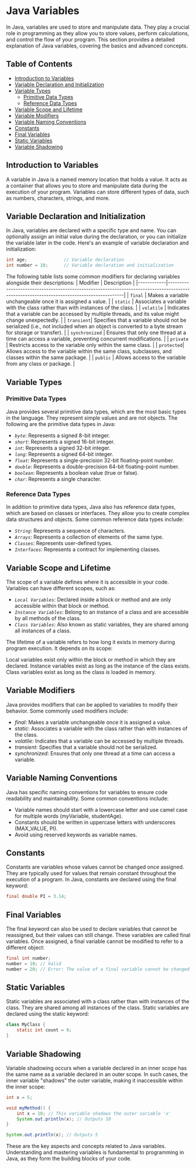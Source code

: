 # Java Variables

In Java, variables are used to store and manipulate data. They play a crucial role in programming as they allow you to store values, perform calculations, and control the flow of your program. This section provides a detailed explanation of Java variables, covering the basics and advanced concepts.

## Table of Contents

- [Introduction to Variables](#introduction-to-variables)
- [Variable Declaration and Initialization](#variable-declaration-and-initialization)
- [Variable Types](#variable-types)
  - [Primitive Data Types](#primitive-data-types)
  - [Reference Data Types](#reference-data-types)
- [Variable Scope and Lifetime](#variable-scope-and-lifetime)
- [Variable Modifiers](#variable-modifiers)
- [Variable Naming Conventions](#variable-naming-conventions)
- [Constants](#constants)
- [Final Variables](#final-variables)
- [Static Variables](#static-variables)
- [Variable Shadowing](#variable-shadowing)

## Introduction to Variables

A variable in Java is a named memory location that holds a value. It acts as a container that allows you to store and manipulate data during the execution of your program. Variables can store different types of data, such as numbers, characters, strings, and more.

## Variable Declaration and Initialization

In Java, variables are declared with a specific type and name. You can optionally assign an initial value during the declaration, or you can initialize the variable later in the code. Here's an example of variable declaration and initialization:

```java
int age;              // Variable declaration
int number = 10;      // Variable declaration and initialization
```
The following table lists some common modifiers for declaring variables alongside their descriptions:
| Modifier   | Description                                                                                                                             |
|------------|-----------------------------------------------------------------------------------------------------------------------------------------|
| `final`    | Makes a variable unchangeable once it is assigned a value.                                                                              |
| `static`   | Associates a variable with the class rather than with instances of the class.                                                           |
| `volatile` | Indicates that a variable can be accessed by multiple threads, and its value might change unexpectedly.                                 |
| `transient`| Specifies that a variable should not be serialized (i.e., not included when an object is converted to a byte stream for storage or transfer). |
| `synchronized` | Ensures that only one thread at a time can access a variable, preventing concurrent modifications.                                       |
| `private`  | Restricts access to the variable only within the same class.                                                                             |
| `protected`| Allows access to the variable within the same class, subclasses, and classes within the same package.                                    |
| `public`   | Allows access to the variable from any class or package.                                                                                 |

## Variable Types

### Primitive Data Types

Java provides several primitive data types, which are the most basic types in the language. They represent simple values and are not objects. The following are the primitive data types in Java:

- *`byte`*: Represents a signed 8-bit integer.
- *`short`*: Represents a signed 16-bit integer.
- *`int`*: Represents a signed 32-bit integer.
- *`long`*: Represents a signed 64-bit integer.
- *`float`*: Represents a single-precision 32-bit floating-point number.
- *`double`*: Represents a double-precision 64-bit floating-point number.
- *`boolean`*: Represents a boolean value (true or false).
- *`char`*: Represents a single character.

### Reference Data Types

In addition to primitive data types, Java also has reference data types, which are based on classes or interfaces. They allow you to create complex data structures and objects. Some common reference data types include:

- *`String`*: Represents a sequence of characters.
- *`Arrays`*: Represents a collection of elements of the same type.
- *`Classes`*: Represents user-defined types.
- *`Interfaces`*: Represents a contract for implementing classes.

## Variable Scope and Lifetime

The scope of a variable defines where it is accessible in your code. Variables can have different scopes, such as:

- *`Local Variables`*: Declared inside a block or method and are only accessible within that block or method.
- *`Instance Variables`*: Belong to an instance of a class and are accessible by all methods of the class.
- *`Class Variables`*: Also known as static variables, they are shared among all instances of a class.

The lifetime of a variable refers to how long it exists in memory during program execution. It depends on its scope:

Local variables exist only within the block or method in which they are declared.
Instance variables exist as long as the instance of the class exists.
Class variables exist as long as the class is loaded in memory.

## Variable Modifiers

Java provides modifiers that can be applied to variables to modify their behavior. Some commonly used modifiers include:

- *final*: Makes a variable unchangeable once it is assigned a value.
- *static*: Associates a variable with the class rather than with instances of the class.
- *volatile*: Indicates that a variable can be accessed by multiple threads.
- *transient*: Specifies that a variable should not be serialized.
- *synchronized*: Ensures that only one thread at a time can access a variable.

## Variable Naming Conventions

Java has specific naming conventions for variables to ensure code readability and maintainability. Some common conventions include:

- Variable names should start with a lowercase letter and use camel case for multiple words (myVariable, studentAge).
- Constants should be written in uppercase letters with underscores (MAX_VALUE, PI).
- Avoid using reserved keywords as variable names.

## Constants

Constants are variables whose values cannot be changed once assigned. They are typically used for values that remain constant throughout the execution of a program. In Java, constants are declared using the final keyword:

```java
final double PI = 3.14;
```

## Final Variables

The final keyword can also be used to declare variables that cannot be reassigned, but their values can still change. These variables are called final variables. Once assigned, a final variable cannot be modified to refer to a different object:

```java
final int number;
number = 10; // Valid
number = 20; // Error: The value of a final variable cannot be changed
```

## Static Variables

Static variables are associated with a class rather than with instances of the class. They are shared among all instances of the class. Static variables are declared using the static keyword:

```java
class MyClass {
    static int count = 0;
}
```

## Variable Shadowing

Variable shadowing occurs when a variable declared in an inner scope has the same name as a variable declared in an outer scope. In such cases, the inner variable "shadows" the outer variable, making it inaccessible within the inner scope:

```java
int x = 5;

void myMethod() {
    int x = 10; // This variable shadows the outer variable 'x'
    System.out.println(x); // Outputs 10
}

System.out.println(x); // Outputs 5
```

These are the key aspects and concepts related to Java variables. Understanding and mastering variables is fundamental to programming in Java, as they form the building blocks of your code.